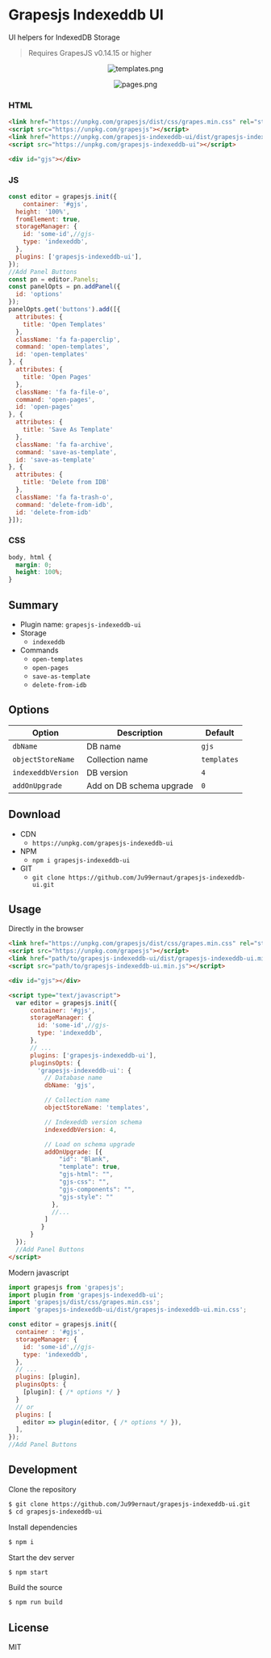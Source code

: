 # Grapesjs Indexeddb UI

UI helpers for IndexedDB Storage

>Requires GrapesJS v0.14.15 or higher

<p align="center">
  <img src="templates.png" alt="templates.png">
</p>
<p align="center">
  <img src="pages.png" alt="pages.png">
</p>

### HTML
```html
<link href="https://unpkg.com/grapesjs/dist/css/grapes.min.css" rel="stylesheet">
<script src="https://unpkg.com/grapesjs"></script>
<link href="https://unpkg.com/grapesjs-indexeddb-ui/dist/grapesjs-indexeddb-ui.min.css" rel="stylesheet">
<script src="https://unpkg.com/grapesjs-indexeddb-ui"></script>

<div id="gjs"></div>
```

### JS
```js
const editor = grapesjs.init({
	container: '#gjs',
  height: '100%',
  fromElement: true,
  storageManager: {
    id: 'some-id',//gjs-
    type: 'indexeddb',
  },
  plugins: ['grapesjs-indexeddb-ui'],
});
//Add Panel Buttons
const pn = editor.Panels;
const panelOpts = pn.addPanel({
  id: 'options'
});
panelOpts.get('buttons').add([{
  attributes: {
    title: 'Open Templates'
  },
  className: 'fa fa-paperclip',
  command: 'open-templates',
  id: 'open-templates'
}, {
  attributes: {
    title: 'Open Pages'
  },
  className: 'fa fa-file-o',
  command: 'open-pages',
  id: 'open-pages'
}, {
  attributes: {
    title: 'Save As Template'
  },
  className: 'fa fa-archive',
  command: 'save-as-template',
  id: 'save-as-template'
}, {
  attributes: {
    title: 'Delete from IDB'
  },
  className: 'fa fa-trash-o',
  command: 'delete-from-idb',
  id: 'delete-from-idb'
}]);
```

### CSS
```css
body, html {
  margin: 0;
  height: 100%;
}
```


## Summary

* Plugin name: `grapesjs-indexeddb-ui`
* Storage
    * `indexeddb`
* Commands
    * `open-templates`
    * `open-pages`
    * `save-as-template`
    * `delete-from-idb`



## Options

| Option | Description | Default |
|-|-|-
| `dbName` | DB name | `gjs` |
| `objectStoreName` | Collection name | `templates` |
| `indexeddbVersion` | DB version | `4` |
| `addOnUpgrade` | Add on DB schema upgrade | `0` |



## Download

* CDN
  * `https://unpkg.com/grapesjs-indexeddb-ui`
* NPM
  * `npm i grapesjs-indexeddb-ui`
* GIT
  * `git clone https://github.com/Ju99ernaut/grapesjs-indexeddb-ui.git`



## Usage

Directly in the browser
```html
<link href="https://unpkg.com/grapesjs/dist/css/grapes.min.css" rel="stylesheet"/>
<script src="https://unpkg.com/grapesjs"></script>
<link href="path/to/grapesjs-indexeddb-ui/dist/grapesjs-indexeddb-ui.min.css" rel="stylesheet"/>
<script src="path/to/grapesjs-indexeddb-ui.min.js"></script>

<div id="gjs"></div>

<script type="text/javascript">
  var editor = grapesjs.init({
      container: '#gjs',
      storageManager: {
        id: 'some-id',//gjs-
        type: 'indexeddb',
      },
      // ...
      plugins: ['grapesjs-indexeddb-ui'],
      pluginsOpts: {
        'grapesjs-indexeddb-ui': { 
          // Database name
          dbName: 'gjs',

          // Collection name
          objectStoreName: 'templates',

          // Indexeddb version schema
          indexeddbVersion: 4,

          // Load on schema upgrade
          addOnUpgrade: [{
              "id": "Blank",
              "template": true,
              "gjs-html": "",
              "gjs-css": "",
              "gjs-components": "",
              "gjs-style": ""
            },
            //...
          ]
         }
      }
  });
  //Add Panel Buttons
</script>
```

Modern javascript
```js
import grapesjs from 'grapesjs';
import plugin from 'grapesjs-indexeddb-ui';
import 'grapesjs/dist/css/grapes.min.css';
import 'grapesjs-indexeddb-ui/dist/grapesjs-indexeddb-ui.min.css';

const editor = grapesjs.init({
  container : '#gjs',
  storageManager: {
    id: 'some-id',//gjs-
    type: 'indexeddb',
  },
  // ...
  plugins: [plugin],
  pluginsOpts: {
    [plugin]: { /* options */ }
  }
  // or
  plugins: [
    editor => plugin(editor, { /* options */ }),
  ],
});
//Add Panel Buttons
```



## Development

Clone the repository

```sh
$ git clone https://github.com/Ju99ernaut/grapesjs-indexeddb-ui.git
$ cd grapesjs-indexeddb-ui
```

Install dependencies

```sh
$ npm i
```

Start the dev server

```sh
$ npm start
```

Build the source

```sh
$ npm run build
```



## License

MIT
